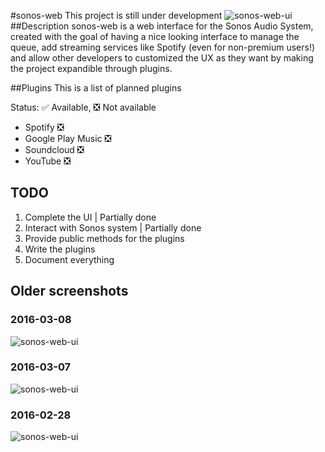 #sonos-web
This project is still under development
![sonos-web-ui](https://denv.it/public/sonos-web-ui-20160314.jpg)
##Description
sonos-web is a web interface for the Sonos Audio System,
created with the goal of having a nice looking interface to manage the queue, add streaming services like Spotify (even for non-premium users!) and allow other developers to customized the UX as they want by making the project expandible through plugins.

##Plugins
This is a list of planned plugins

Status: 
✅ Available, ❎ Not available
- Spotify ❎
- Google Play Music ❎
- Soundcloud ❎
- YouTube ❎

## TODO
1. Complete the UI | Partially done
2. Interact with Sonos system | Partially done
3. Provide public methods for the plugins
4. Write the plugins
5. Document everything


## Older screenshots
### 2016-03-08
![sonos-web-ui](https://denv.it/public/sonos-web-ui-20160308.jpg)
### 2016-03-07
![sonos-web-ui](https://denv.it/public/sonos-web-ui-20160307.jpg)
### 2016-02-28
![sonos-web-ui](https://denv.it/public/sonos-web-ui-20160228.jpg)